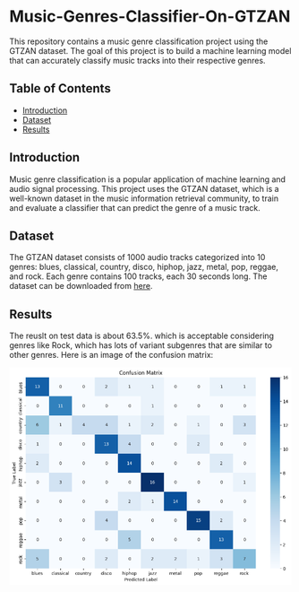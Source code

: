 # Music-Genres-Classifier-On-GTZAN


This repository contains a music genre classification project using the GTZAN dataset. The goal of this project is to build a machine learning model that can accurately classify music tracks into their respective genres.

## Table of Contents
- [Introduction](#introduction)
- [Dataset](#dataset)
- [Results](#results)

## Introduction
Music genre classification is a popular application of machine learning and audio signal processing. This project uses the GTZAN dataset, which is a well-known dataset in the music information retrieval community, to train and evaluate a classifier that can predict the genre of a music track.

## Dataset
The GTZAN dataset consists of 1000 audio tracks categorized into 10 genres: blues, classical, country, disco, hiphop, jazz, metal, pop, reggae, and rock. Each genre contains 100 tracks, each 30 seconds long. The dataset can be downloaded from [here](https://www.kaggle.com/datasets/carlthome/gtzan-genre-collection/).


## Results
The reuslt on test data is about 63.5%. which is acceptable considering genres like Rock, which has lots of variant subgenres that are similar to other genres.
Here is an image of the confusion matrix:

![Confusion Matrix](results/output.png)
